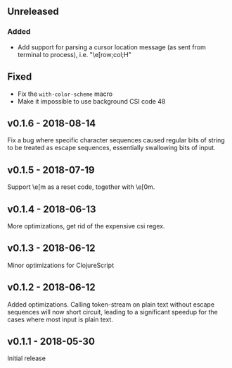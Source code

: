 ## Unreleased

### Added

- Add support for parsing a cursor location message (as sent from terminal to process), i.e. "\e[row;col;H"

## Fixed

- Fix the `with-color-scheme` macro
- Make it impossible to use background CSI code 48

## v0.1.6 - 2018-08-14

Fix a bug where specific character sequences caused regular bits of string to be
treated as escape sequences, essentially swallowing bits of input.

## v0.1.5 - 2018-07-19

Support \e[m as a reset code, together with \e[0m.

## v0.1.4 - 2018-06-13

More optimizations, get rid of the expensive csi regex.

## v0.1.3 - 2018-06-12

Minor optimizations for ClojureScript

## v0.1.2 - 2018-06-12

Added optimizations. Calling token-stream on plain text without escape sequences
will now short circuit, leading to a significant speedup for the cases where
most input is plain text.

## v0.1.1 - 2018-05-30

Initial release
